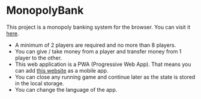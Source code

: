 # MonopolyBank

This project is a monopoly banking system for the browser. You can visit it [here](https://halilbahar.github.io/monopoly-bank).

* A minimum of 2 players are required and no more than 8 players.
* You can give / take money from a player and transfer money from 1 player to the other.
* This web application is a PWA (Progressive Web App). That means you can add [this website](https://halilbahar.github.io/monopoly-bank) as a mobile app.
* You can close any running game and continue later as the state is stored in the local storage.
* You can change the language of the app.
